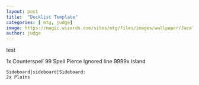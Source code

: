 ```yaml
---
layout: post
title:  "Decklist Template"
categories: [ mtg, judge]
image: https://magic.wizards.com/sites/mtg/files/images/wallpaper/JaceTelepathUnbound_ORI_1920x1080_Wallpaper.jpg
author: judge
---
```



test

<script src="http://tappedout.net/tappedout.js"></script>
<div class="deck-list">
    1x Counterspell
    99 Spell Pierce
    Ignored line
    9999x Island

    Sideboard|sideboard|Sideboard:
    2x Plains
</div>